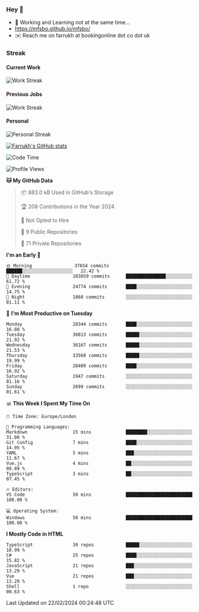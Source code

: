 ### Hey 👋

- 🏃 Working and Learning not at the same time...
- https://mfsbo.github.io/mfsbo/
- ✉️ Reach me on farrukh at bookingonline dot co dot uk

### Streak
#### Current Work
![Work Streak](https://streak-stats.demolab.com/?user=mfsbo)
#### Previous Jobs
![Work Streak](https://streak-stats.demolab.com/?user=farrukhcw)
#### Personal
![Personal Streak](https://streak-stats.demolab.com/?user=farrukhsubhani)

[![Farrukh's GitHub stats](https://github-readme-stats.vercel.app/api?username=mfsbo&hide=stars&count_private=true)](https://github.com/mfsbo/)

<!--START_SECTION:waka-->
![Code Time](http://img.shields.io/badge/Code%20Time-577%20hrs%2056%20mins-blue)

![Profile Views](http://img.shields.io/badge/Profile%20Views-0-blue)

**🐱 My GitHub Data** 

> 📦 883.0 kB Used in GitHub's Storage 
 > 
> 🏆 208 Contributions in the Year 2024
 > 
> 🚫 Not Opted to Hire
 > 
> 📜 9 Public Repositories 
 > 
> 🔑 71 Private Repositories 
 > 
**I'm an Early 🐤** 

```text
🌞 Morning                37654 commits       ██████░░░░░░░░░░░░░░░░░░░   22.42 % 
🌆 Daytime                103659 commits      ███████████████░░░░░░░░░░   61.72 % 
🌃 Evening                24774 commits       ████░░░░░░░░░░░░░░░░░░░░░   14.75 % 
🌙 Night                  1860 commits        ░░░░░░░░░░░░░░░░░░░░░░░░░   01.11 % 
```
📅 **I'm Most Productive on Tuesday** 

```text
Monday                   28344 commits       ████░░░░░░░░░░░░░░░░░░░░░   16.88 % 
Tuesday                  36813 commits       █████░░░░░░░░░░░░░░░░░░░░   21.92 % 
Wednesday                36167 commits       █████░░░░░░░░░░░░░░░░░░░░   21.53 % 
Thursday                 33568 commits       █████░░░░░░░░░░░░░░░░░░░░   19.99 % 
Friday                   28409 commits       ████░░░░░░░░░░░░░░░░░░░░░   16.92 % 
Saturday                 1947 commits        ░░░░░░░░░░░░░░░░░░░░░░░░░   01.16 % 
Sunday                   2699 commits        ░░░░░░░░░░░░░░░░░░░░░░░░░   01.61 % 
```


📊 **This Week I Spent My Time On** 

```text
🕑︎ Time Zone: Europe/London

💬 Programming Languages: 
Markdown                 15 mins             ████████░░░░░░░░░░░░░░░░░   31.08 % 
Git Config               7 mins              ████░░░░░░░░░░░░░░░░░░░░░   14.95 % 
YAML                     5 mins              ███░░░░░░░░░░░░░░░░░░░░░░   11.67 % 
Vue.js                   4 mins              ██░░░░░░░░░░░░░░░░░░░░░░░   08.89 % 
TypeScript               3 mins              ██░░░░░░░░░░░░░░░░░░░░░░░   07.45 % 

🔥 Editors: 
VS Code                  50 mins             █████████████████████████   100.00 % 

💻 Operating System: 
Windows                  50 mins             █████████████████████████   100.00 % 
```

**I Mostly Code in HTML** 

```text
TypeScript               30 repos            █████░░░░░░░░░░░░░░░░░░░░   18.99 % 
C#                       25 repos            ████░░░░░░░░░░░░░░░░░░░░░   15.82 % 
JavaScript               21 repos            ███░░░░░░░░░░░░░░░░░░░░░░   13.29 % 
Vue                      21 repos            ███░░░░░░░░░░░░░░░░░░░░░░   13.29 % 
Shell                    1 repo              ░░░░░░░░░░░░░░░░░░░░░░░░░   00.63 % 
```




 Last Updated on 22/02/2024 00:24:48 UTC
<!--END_SECTION:waka-->
<!--
**mfsbo/mfsbo** is a ✨ _special_ ✨ repository because its `README.md` (this file) appears on your GitHub profile.

Here are some ideas to get you started:

- 🔭 I’m currently working on ...
- 🌱 I’m currently learning ...
- 👯 I’m looking to collaborate on ...
- 🤔 I’m looking for help with ...
- 💬 Ask me about ...
- 📫 How to reach me: ...
- 😄 Pronouns: ...
- ⚡ Fun fact: ...
-->
